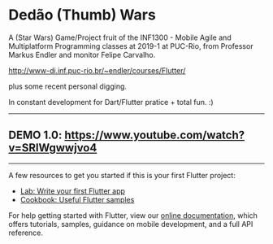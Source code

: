 # Dedão (Thumb) Wars

A (Star Wars) Game/Project fruit of the INF1300 - Mobile Agile and Multiplatform Programming classes at 2019-1 at PUC-Rio, from Professor Markus Endler and monitor Felipe Carvalho.

http://www-di.inf.puc-rio.br/~endler/courses/Flutter/ 

plus some recent personal digging.

In constant development for Dart/Flutter pratice + total fun. :)

-----------
DEMO 1.0: 
https://www.youtube.com/watch?v=SRlWgwwjvo4
-----------

---

A few resources to get you started if this is your first Flutter project:

- [Lab: Write your first Flutter app](https://flutter.io/docs/get-started/codelab)
- [Cookbook: Useful Flutter samples](https://flutter.io/docs/cookbook)

For help getting started with Flutter, view our 
[online documentation](https://flutter.io/docs), which offers tutorials, 
samples, guidance on mobile development, and a full API reference.
